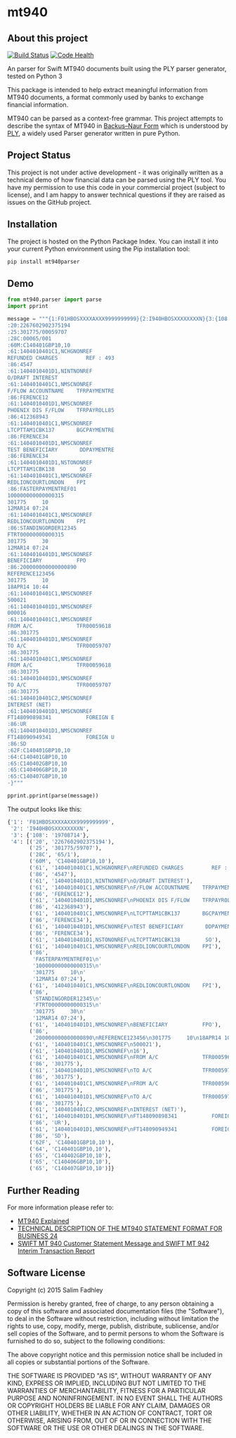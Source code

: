 # mt940

## About this project

[![Build Status](https://travis-ci.org/salimfadhley/mt940.svg?branch=master)](https://travis-ci.org/salimfadhley/mt940) [![Code Health](https://landscape.io/github/salimfadhley/mt940/master/landscape.svg?style=flat)](https://landscape.io/github/salimfadhley/mt940/master)

An  parser for Swift MT940 documents built using the PLY parser generator, tested on Python 3

This package is intended to help extract meaningful information from MT940 documents, a format commonly used by banks to
exchange financial information.

MT940 can be parsed as a context-free grammar. This project attempts to describe the syntax of MT940 in [Backus–Naur Form](http://en.wikipedia.org/wiki/Backus%E2%80%93Naur_Form)
which is understood by [PLY](http://www.dabeaz.com/ply/), a widely used Parser generator written in pure Python.

## Project Status

This project is not under active development - it was originally written as a technical demo of how financial data can be
parsed using the PLY tool. You have my permission to use this code in your commercial project (subject to license), and I
am happy to answer technical questions if they are raised as issues on the GitHub project.

## Installation

The project is hosted on the Python Package Index. You can install it into your current Python environment using the Pip
installation tool:

```bash
pip install mt940parser
```

## Demo

```python
from mt940.parser import parse
import pprint

message = """{1:F01HBOSXXXXAXXX9999999999}{2:I940HBOSXXXXXXXXN}{3:{108:0000000019708714}}{4:
:20:2267602902375194
:25:301775/00059707
:28C:00065/001
:60M:C140401GBP10,10
:61:1404010401C1,NCHGNONREF
REFUNDED CHARGES         REF : 493
:86:4547
:61:1404010401D1,NINTNONREF
O/DRAFT INTEREST
:61:1404010401C1,NMSCNONREF
F/FLOW ACCOUNTNAME    TFRPAYMENTRE
:86:FERENCE12
:61:1404010401D1,NMSCNONREF
PHOENIX DIS F/FLOW    TFRPAYROLL85
:86:412368943
:61:1404010401C1,NMSCNONREF
LTCPTTAM1CBK137       BGCPAYMENTRE
:86:FERENCE34
:61:1404010401D1,NMSCNONREF
TEST BENEFICIARY       DDPAYMENTRE
:86:FERENCE34
:61:1404010401D1,NSTONONREF
LTCPTTAM1CBK138        SO
:61:1404010401C1,NMSCNONREF
REDLIONCOURTLONDON    FPI
:86:FASTERPAYMENTREF01
100000000000000315
301775     10
12MAR14 07:24
:61:1404010401C1,NMSCNONREF
REDLIONCOURTLONDON    FPI
:86:STANDINGORDER12345
FTRT00000000000315
301775     30
12MAR14 07:24
:61:1404010401D1,NMSCNONREF
BENEFICIARY           FPO
:86:200000000000000890
REFERENCE123456
301775     10
18APR14 10:44
:61:1404010401C1,NMSCNONREF
500021
:61:1404010401D1,NMSCNONREF
000016
:61:1404010401C1,NMSCNONREF
FROM A/C              TFR00059618
:86:301775
:61:1404010401D1,NMSCNONREF
TO A/C                TFR00059707
:86:301775
:61:1404010401C1,NMSCNONREF
FROM A/C              TFR00059618
:86:301775
:61:1404010401D1,NMSCNONREF
TO A/C                TFR00059707
:86:301775
:61:1404010401C2,NMSCNONREF
INTEREST (NET)
:61:1404010401D1,NMSCNONREF
FT148090898341           FOREIGN E
:86:UR
:61:1404010401D1,NMSCNONREF
FT148090949341           FOREIGN U
:86:SD
:62F:C140401GBP10,10
:64:C140401GBP10,10
:65:C140402GBP10,10
:65:C140406GBP10,10
:65:C140407GBP10,10
-}"""

pprint.pprint(parse(message))
```

The output looks like this:

```python
{'1': 'F01HBOSXXXXAXXX9999999999',
 '2': 'I940HBOSXXXXXXXXN',
 '3': {'108': '19708714'},
 '4': [('20', '2267602902375194'),
       ('25', '301775/59707'),
       ('28C', '65/1'),
       ('60M', 'C140401GBP10,10'),
       ('61', '1404010401C1,NCHGNONREF\nREFUNDED CHARGES         REF : 493'),
       ('86', '4547'),
       ('61', '1404010401D1,NINTNONREF\nO/DRAFT INTEREST'),
       ('61', '1404010401C1,NMSCNONREF\nF/FLOW ACCOUNTNAME    TFRPAYMENTRE'),
       ('86', 'FERENCE12'),
       ('61', '1404010401D1,NMSCNONREF\nPHOENIX DIS F/FLOW    TFRPAYROLL85'),
       ('86', '412368943'),
       ('61', '1404010401C1,NMSCNONREF\nLTCPTTAM1CBK137       BGCPAYMENTRE'),
       ('86', 'FERENCE34'),
       ('61', '1404010401D1,NMSCNONREF\nTEST BENEFICIARY       DDPAYMENTRE'),
       ('86', 'FERENCE34'),
       ('61', '1404010401D1,NSTONONREF\nLTCPTTAM1CBK138        SO'),
       ('61', '1404010401C1,NMSCNONREF\nREDLIONCOURTLONDON    FPI'),
       ('86',
        'FASTERPAYMENTREF01\n'
        '100000000000000315\n'
        '301775     10\n'
        '12MAR14 07:24'),
       ('61', '1404010401C1,NMSCNONREF\nREDLIONCOURTLONDON    FPI'),
       ('86',
        'STANDINGORDER12345\n'
        'FTRT00000000000315\n'
        '301775     30\n'
        '12MAR14 07:24'),
       ('61', '1404010401D1,NMSCNONREF\nBENEFICIARY           FPO'),
       ('86',
        '200000000000000890\nREFERENCE123456\n301775     10\n18APR14 10:44'),
       ('61', '1404010401C1,NMSCNONREF\n500021'),
       ('61', '1404010401D1,NMSCNONREF\n16'),
       ('61', '1404010401C1,NMSCNONREF\nFROM A/C              TFR00059618'),
       ('86', '301775'),
       ('61', '1404010401D1,NMSCNONREF\nTO A/C                TFR00059707'),
       ('86', '301775'),
       ('61', '1404010401C1,NMSCNONREF\nFROM A/C              TFR00059618'),
       ('86', '301775'),
       ('61', '1404010401D1,NMSCNONREF\nTO A/C                TFR00059707'),
       ('86', '301775'),
       ('61', '1404010401C2,NMSCNONREF\nINTEREST (NET)'),
       ('61', '1404010401D1,NMSCNONREF\nFT148090898341           FOREIGN E'),
       ('86', 'UR'),
       ('61', '1404010401D1,NMSCNONREF\nFT148090949341           FOREIGN U'),
       ('86', 'SD'),
       ('62F', 'C140401GBP10,10'),
       ('64', 'C140401GBP10,10'),
       ('65', 'C140402GBP10,10'),
       ('65', 'C140406GBP10,10'),
       ('65', 'C140407GBP10,10')]}
```

## Further Reading

For more information please refer to:

* [MT940 Explained](http://www.scribd.com/doc/4714259/MT940-Bank-Format-Explained#scribd)
* [TECHNICAL DESCRIPTION OF THE MT940
   STATEMENT FORMAT FOR BUSINESS 24](http://www.csas.cz/static_internet/en/Obchodni_informace-Produkty/Prime_bankovnictvi/Spolecne/Prilohy/MT940_B24.pdf)
* [SWIFT MT 940
   Customer Statement Message and
   SWIFT MT 942 Interim
   Transaction Report](http://martin.hinner.info/bankconvert/swift_mt940_942.pdf)
   
## Software License

Copyright (c) 2015 Salim Fadhley

Permission is hereby granted, free of charge, to any person obtaining a copy
of this software and associated documentation files (the "Software"), to deal
in the Software without restriction, including without limitation the rights
to use, copy, modify, merge, publish, distribute, sublicense, and/or sell
copies of the Software, and to permit persons to whom the Software is
furnished to do so, subject to the following conditions:

The above copyright notice and this permission notice shall be included in
all copies or substantial portions of the Software.

THE SOFTWARE IS PROVIDED "AS IS", WITHOUT WARRANTY OF ANY KIND, EXPRESS OR
IMPLIED, INCLUDING BUT NOT LIMITED TO THE WARRANTIES OF MERCHANTABILITY,
FITNESS FOR A PARTICULAR PURPOSE AND NONINFRINGEMENT. IN NO EVENT SHALL THE
AUTHORS OR COPYRIGHT HOLDERS BE LIABLE FOR ANY CLAIM, DAMAGES OR OTHER
LIABILITY, WHETHER IN AN ACTION OF CONTRACT, TORT OR OTHERWISE, ARISING FROM,
OUT OF OR IN CONNECTION WITH THE SOFTWARE OR THE USE OR OTHER DEALINGS IN
THE SOFTWARE.
